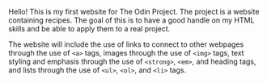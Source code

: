 Hello! This is my first website for The Odin Project. The project is a website
containing recipes. The goal of this is to have a good handle on my HTML skills
and be able to apply them to a real project. 

The website will include the use of links to connect to other webpages through
the use of `<a>` tags, images through the use of `<img>` tags, text styling and 
emphasis through the use of `<strong>`, `<em>`, and heading tags, and lists through
the use of `<ul>`, `<ol>`, and `<li>` tags.